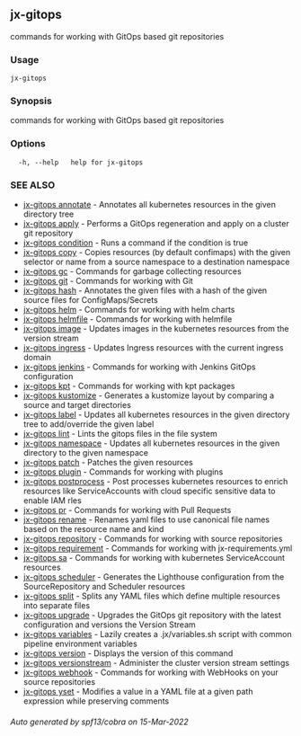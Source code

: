 ## jx-gitops

commands for working with GitOps based git repositories

### Usage

```
jx-gitops
```

### Synopsis

commands for working with GitOps based git repositories

### Options

```
  -h, --help   help for jx-gitops
```

### SEE ALSO

* [jx-gitops annotate](jx-gitops_annotate.md)	 - Annotates all kubernetes resources in the given directory tree
* [jx-gitops apply](jx-gitops_apply.md)	 - Performs a GitOps regeneration and apply on a cluster git repository
* [jx-gitops condition](jx-gitops_condition.md)	 - Runs a command if the condition is true
* [jx-gitops copy](jx-gitops_copy.md)	 - Copies resources (by default confimaps) with the given selector or name from a source namespace to a destination namespace
* [jx-gitops gc](jx-gitops_gc.md)	 - Commands for garbage collecting resources
* [jx-gitops git](jx-gitops_git.md)	 - Commands for working with Git
* [jx-gitops hash](jx-gitops_hash.md)	 - Annotates the given files with a hash of the given source files for ConfigMaps/Secrets
* [jx-gitops helm](jx-gitops_helm.md)	 - Commands for working with helm charts
* [jx-gitops helmfile](jx-gitops_helmfile.md)	 - Commands for working with helmfile
* [jx-gitops image](jx-gitops_image.md)	 - Updates images in the kubernetes resources from the version stream
* [jx-gitops ingress](jx-gitops_ingress.md)	 - Updates Ingress resources with the current ingress domain
* [jx-gitops jenkins](jx-gitops_jenkins.md)	 - Commands for working with Jenkins GitOps configuration
* [jx-gitops kpt](jx-gitops_kpt.md)	 - Commands for working with kpt packages
* [jx-gitops kustomize](jx-gitops_kustomize.md)	 - Generates a kustomize layout by comparing a source and target directories
* [jx-gitops label](jx-gitops_label.md)	 - Updates all kubernetes resources in the given directory tree to add/override the given label
* [jx-gitops lint](jx-gitops_lint.md)	 - Lints the gitops files in the file system
* [jx-gitops namespace](jx-gitops_namespace.md)	 - Updates all kubernetes resources in the given directory to the given namespace
* [jx-gitops patch](jx-gitops_patch.md)	 - Patches the given resources
* [jx-gitops plugin](jx-gitops_plugin.md)	 - Commands for working with plugins
* [jx-gitops postprocess](jx-gitops_postprocess.md)	 - Post processes kubernetes resources to enrich resources like ServiceAccounts with cloud specific sensitive data to enable IAM rles
* [jx-gitops pr](jx-gitops_pr.md)	 - Commands for working with Pull Requests
* [jx-gitops rename](jx-gitops_rename.md)	 - Renames yaml files to use canonical file names based on the resource name and kind
* [jx-gitops repository](jx-gitops_repository.md)	 - Commands for working with source repositories
* [jx-gitops requirement](jx-gitops_requirement.md)	 - Commands for working with jx-requirements.yml
* [jx-gitops sa](jx-gitops_sa.md)	 - Commands for working with kubernetes ServiceAccount resources
* [jx-gitops scheduler](jx-gitops_scheduler.md)	 - Generates the Lighthouse configuration from the SourceRepository and Scheduler resources
* [jx-gitops split](jx-gitops_split.md)	 - Splits any YAML files which define multiple resources into separate files
* [jx-gitops upgrade](jx-gitops_upgrade.md)	 - Upgrades the GitOps git repository with the latest configuration and versions the Version Stream
* [jx-gitops variables](jx-gitops_variables.md)	 - Lazily creates a .jx/variables.sh script with common pipeline environment variables
* [jx-gitops version](jx-gitops_version.md)	 - Displays the version of this command
* [jx-gitops versionstream](jx-gitops_versionstream.md)	 - Administer the cluster version stream settings
* [jx-gitops webhook](jx-gitops_webhook.md)	 - Commands for working with WebHooks on your source repositories
* [jx-gitops yset](jx-gitops_yset.md)	 - Modifies a value in a YAML file at a given path expression while preserving comments

###### Auto generated by spf13/cobra on 15-Mar-2022
